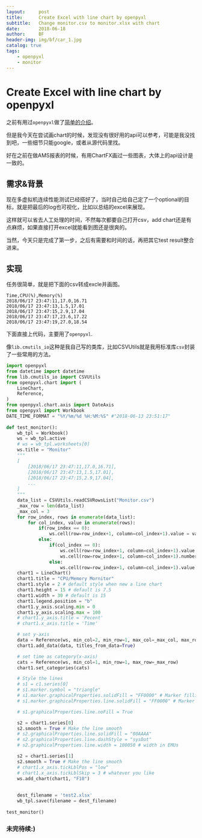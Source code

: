 ```yaml
---
layout:     post
title:      Create Excel with line chart by openpyxl
subtitle:   Change monitor.csv to monitor.xlsx with chart
date:       2018-06-18
author:     BF
header-img: img/bf/car_1.jpg
catalog: true
tags:
    - openpyxl
    - monitor
---
```

# Create Excel with line chart by openpyxl
之前有用过`openpyxl`做了[简单的介绍](https://bearfly1990.github.io/2018/04/24/openpyxl/)。

但是我今天在尝试画chart的时候，发现没有很好用的api可以参考，可能是我没找到吧，一些细节只能google，或者从源代码里找。

好在之前在做AMS报表的时候，有用ChartFX画过一些图表，大体上的api设计是一致的。
<!-- more -->
## 需求&背景
现在多虚拟机连续性能测试已经搭好了，当时自己给自己定了一个optional的目标，就是把最后的log也可视化，比如以总结的excel来展现。

这样就可以省去人工处理的时间，不然每次都要自己打开csv，add chart还是有点麻烦，如果直接打开excel就能看到图还是很爽的。

当然，今天只是完成了第一步，之后有需要和时间的话，再把其它test result整合进来。
## 实现
任务很简单，就是把下面的csv转成excle并画图。
```csv
Time,CPU(%),Memory(%)
2018/06/17 23:47:11,17.0,16.71
2018/06/17 23:47:13,1.5,17.01
2018/06/17 23:47:15,2.9,17.04
2018/06/17 23:47:17,23.6,17.22
2018/06/17 23:47:19,27.0,18.54
```
下面直接上代码，主要用了`openpyxl`.

像`lib.cmutils_io`这种是我自己写的类库，比如CSVUtils就是我用标准库`csv`封装了一些常用的方法。

```python
import openpyxl
from datetime import datetime
from lib.cmutils_io import CSVUtils
from openpyxl.chart import (
    LineChart,
    Reference,
)
from openpyxl.chart.axis import DateAxis
from openpyxl import Workbook
DATE_TIME_FORMAT = "%Y/%m/%d %H:%M:%S" #"2018-06-13 23:51:17"
    
def test_monitor():
    wb_tpl = Workbook()
    ws = wb_tpl.active
    # ws = wb_tpl.worksheets[0]
    ws.title = "Monitor"
    """
    [
        [2018/06/17 23:47:11,17.0,16.71],
        [2018/06/17 23:47:13,1.5,17.01],
        [2018/06/17 23:47:15,2.9,17.04],
        ...
    ]
    """
    data_list = CSVUtils.readCSVRowsList("Monitor.csv")
    _max_row = len(data_list)
    _max_col = 3
    for row_index, rows in enumerate(data_list):
        for col_index, value in enumerate(rows):
            if(row_index == 0):
                ws.cell(row=row_index+1, column=col_index+1).value = value
            else:
                if(col_index == 0):
                    ws.cell(row=row_index+1, column=col_index+1).value = datetime.strptime(value, DATE_TIME_FORMAT)
                    ws.cell(row=row_index+1, column=col_index+1).number_format = 'HH:mm:ss'
                else:
                    ws.cell(row=row_index+1, column=col_index+1).value = float(value)
    chart1 = LineChart()
    chart1.title = "CPU/Memory Mornitor"
    chart1.style = 2 # default style when new a line chart
    chart1.height = 15 # default is 7.5
    chart1.width = 30 # default is 15
    chart1.legend.position = "b"
    chart1.y_axis.scaling.min = 0
    chart1.y_axis.scaling.max = 100
    # chart1.y_axis.title = 'Pecent'
    # chart1.x_axis.title = 'Time'

    # set y-axis
    data = Reference(ws, min_col=2, min_row=1, max_col=_max_col, max_row=_max_row)
    chart1.add_data(data, titles_from_data=True)

    # set time as category(x-axis)
    cats = Reference(ws, min_col=1, min_row=1, max_row=_max_row)
    chart1.set_categories(cats)    

    # Style the lines
    # s1 = c1.series[0]
    # s1.marker.symbol = "triangle"
    # s1.marker.graphicalProperties.solidFill = "FF0000" # Marker filling
    # s1.marker.graphicalProperties.line.solidFill = "FF0000" # Marker outline

    # s1.graphicalProperties.line.noFill = True

    s2 = chart1.series[0]
    s2.smooth = True # Make the line smooth
    # s2.graphicalProperties.line.solidFill = "00AAAA"
    # s2.graphicalProperties.line.dashStyle = "sysDot"
    # s2.graphicalProperties.line.width = 100050 # width in EMUs

    s2 = chart1.series[1]
    s2.smooth = True # Make the line smooth
    # chart1.x_axis.tickLblPos = "low"
    # chart1.x_axis.tickLblSkip = 3 # whatever you like
    ws.add_chart(chart1, "F10")
   
            
    dest_filename = 'test2.xlsx'
    wb_tpl.save(filename = dest_filename)
   
test_monitor()
```
### 未完待续:)





